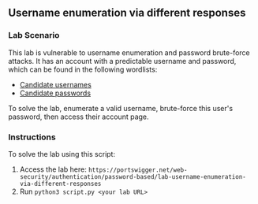 ## Username enumeration via different responses
### Lab Scenario
This lab is vulnerable to username enumeration and password brute-force attacks. It has an account with a predictable username and password, which can be found in the following wordlists: 
- <a href="https://portswigger.net/web-security/authentication/auth-lab-usernames">Candidate usernames </a>
- <a href="https://portswigger.net/web-security/authentication/auth-lab-passwords">Candidate passwords </a>

To solve the lab, enumerate a valid username, brute-force this user's password, then access their account page.

### Instructions
To solve the lab using this script:
1. Access the lab here: `https://portswigger.net/web-security/authentication/password-based/lab-username-enumeration-via-different-responses`
2. Run `python3 script.py <your lab URL>`
